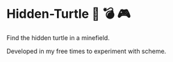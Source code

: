 # Hidden-Turtle :turtle: :bomb: :video_game:
Find the hidden turtle in a minefield.

Developed in my free times to experiment with scheme.
